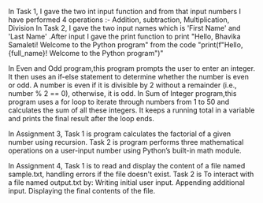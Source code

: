 In Task 1, I gave the two int input function and from that input numbers I have performed 4 operations :- Addition, subtraction, Multiplication, Division
In Task 2, I gave the two input names which is 'First Name' and 'Last Name' .After input I gave the print function to print "Hello, Bhavika Samaleti! Welcome to the Python program" from the code "print(f"Hello, {full_name}! Welcome to the Python program")" 

In Even and Odd program,this program prompts the user to enter an integer. It then uses an if-else statement to determine whether the number is even or odd. A number is even if it is divisible by 2 without a remainder (i.e., number % 2 == 0), otherwise, it is odd.
In Sum of Integer program,this program uses a for loop to iterate through numbers from 1 to 50 and calculates the sum of all these integers. It keeps a running total in a variable and prints the final result after the loop ends.

In Assignment 3, Task 1 is program calculates the factorial of a given number using recursion.
Task 2 is program performs three mathematical operations on a user-input number using Python’s built-in math module.

In Assignment 4, Task 1 is to read and display the content of a file named sample.txt, handling errors if the file doesn't exist.
Task 2 is To interact with a file named output.txt by:
Writing initial user input.
Appending additional input.
Displaying the final contents of the file.
